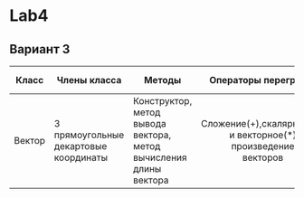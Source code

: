 # Lab4
## Вариант 3
| Класс  | Члены класса                             | Методы                                                                      |                         Операторы перегрузки                        | Исходные данные                                    | Результаты                                                                             |
|--------|------------------------------------------|-----------------------------------------------------------------------------|:-------------------------------------------------------------------:|----------------------------------------------------|----------------------------------------------------------------------------------------|
| Вектор | 3 прямоугольные<br>декартовые координаты | Конструктор, метод<br>вывода вектора, метод<br>вычисления длины <br>вектора | Сложение(+),скалярное(%)<br>и векторное(*) произведение<br>векторов | a = {ax,ay,az}<br>b = {bx,by,bz}<br>c = {cx,cy,cz} | r = (a+b) % c<br>t = (a+c) * c<br>Найти длинны исходных <br>и результирующего векторов |
 
